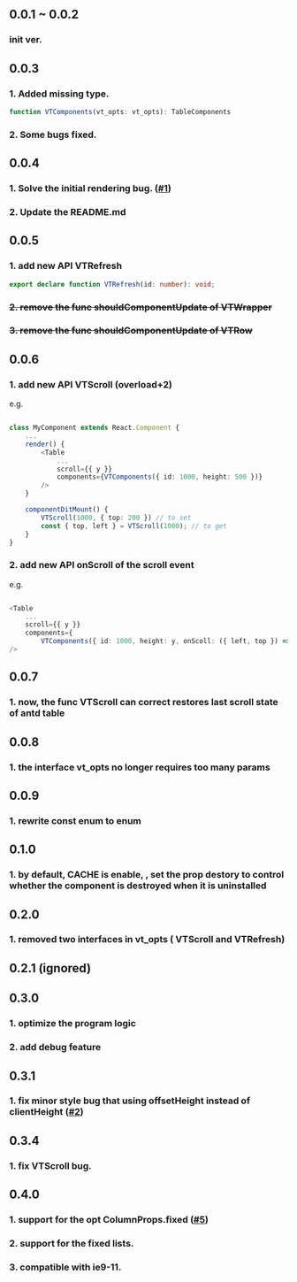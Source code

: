 ## 0.0.1 ~ 0.0.2
### init ver.

## 0.0.3
### 1. Added missing type.
```typescript
function VTComponents(vt_opts: vt_opts): TableComponents
```
### 2. Some bugs fixed.

## 0.0.4
### 1. Solve the initial rendering bug. ([#1](https://github.com/wubostc/virtualized-table-for-antd/issues/1 "能有个完整的demo吗"))

### 2. Update the README.md

## 0.0.5
### 1. add new API VTRefresh
```typescript
export declare function VTRefresh(id: number): void;
```
### <del>2. remove the func shouldComponentUpdate of VTWrapper</del>
### <del>3. remove the func shouldComponentUpdate of VTRow</del>

## 0.0.6
### 1. add new API VTScroll (overload+2)

e.g.

```typescript

class MyComponent extends React.Component {
    ...
    render() {
        <Table
            ...
            scroll={{ y }}
            components={VTComponents({ id: 1000, height: 500 })}
        />
    }

    componentDitMount() {
        VTScroll(1000, { top: 200 }) // to set
        const { top, left } = VTScroll(1000); // to get
    }
}

```

### 2. add new API onScroll of the scroll event
e.g.

```typescript

<Table
    ...
    scroll={{ y }}
    components={
        VTComponents({ id: 1000, height: y, onScoll: ({ left, top }) => console.log(left, top) })}
/>

```

## 0.0.7
### 1. now, the func VTScroll can correct restores last scroll state of antd table


## 0.0.8
### 1. the interface vt_opts no longer requires too many params

## 0.0.9
### 1. rewrite const enum to enum

## 0.1.0
### 1. by default, CACHE is enable, , set the prop destory to control whether the component is destroyed when it is uninstalled

## 0.2.0
### 1. removed two interfaces in vt_opts ( VTScroll and VTRefresh)

## 0.2.1 (ignored)

## 0.3.0
### 1. optimize the program logic
### 2. add debug feature


## 0.3.1
### 1. fix minor style bug that using offsetHeight instead of clientHeight ([#2](https://github.com/wubostc/virtualized-table-for-antd/issues/2 "offsetHeight instead of clientHeight"))



## 0.3.4
### 1. fix VTScroll bug.


## 0.4.0
### 1. support for the opt ColumnProps.fixed ([#5](https://github.com/wubostc/virtualized-table-for-antd/issues/5 "不支持 fixed"))
### 2. support for the fixed lists.
### 3. compatible with ie9-11.
